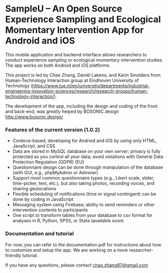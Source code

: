 # SampleU – An Open Source Experience Sampling and Ecological Momentary Intervention App for Android and iOS
This mobile application and backend interface allows researchers to conduct experience sampling or ecological momentary intervention studies. The app works on both Android and iOS platforms.

This project is led by Chao Zhang, Daniël Lakens, and Karin Smolders from Human-Technology Interaction group at Eindhoven University of Technology (https://www.tue.nl/en/university/departments/industrial-engineering-innovation-sciences/research/research-groups/human-technology-interaction/). 

The development of the app, including the design and coding of the front and back-end, was greatly helped by BOSONIC.design http://www.bosonic.design/

### Features of the current version (1.0.2)
* Cordova-based; developing for Android and iOS by using only HTML, JavaScript, and CSS
* Data are stored in MySQL database on your own server; privacy is fully protected as you control all your data; avoid violations with General Data Protection Regulation (GDPR) (EU)
* Questionnaire design can be done through manipulation of the database (with GUI, e.g., phpMyAdmin or Adminer)
* Support most common questionnaire types (e.g., Likert scale, slider, time-picker, text, etc.), but also taking photos, recording voices, and sharing geolocations
* Flexible scheduling of notifications (time or signal contingent) can be done by coding in JavaScript
* Messaging system using Firebase; ability to send reminders or other intervention contents to participants
* One script to transform tables from your database to csv format for analyses in R, Python, SPSS, or Stata (available soon)

### Documentation and tutorial
For now, you can refer to the documentation.pdf for instructions about how to customize and setup the app. We are working on a more researcher-friendly tutorial.

If you have any questions, please contact chao.zhang87@gmail.com
